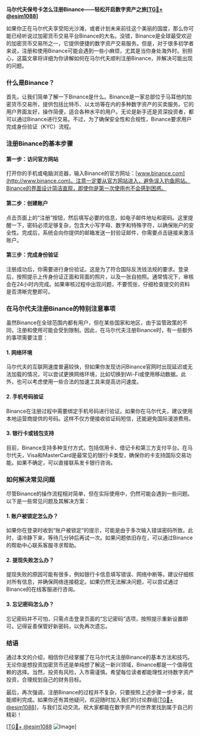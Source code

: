 **马尔代夫保号卡怎么注册Binance——轻松开启数字资产之旅[[TG💪+ @esim1088](https://t.me/s/esim1088)]**

如果你正在马尔代夫享受阳光沙滩，或者计划未来前往这个美丽的国度，那么你可能已经听说过加密货币交易平台Binance的大名。没错，Binance是全球最受欢迎的加密货币交易所之一，它提供便捷的数字资产交易服务。但是，对于很多初学者来说，注册和使用Binance可能会遇到一些小麻烦，尤其是当你身处海外时。别担心，这篇文章将详细为你讲解如何在马尔代夫顺利注册Binance，并解决可能出现的问题。

### 什么是Binance？

首先，让我们简单了解一下Binance是什么。Binance是一家总部位于马耳他的加密货币交易所，提供包括比特币、以太坊等在内的多种数字资产的买卖服务。它的用户界面友好，操作简便，适合各种水平的用户。无论是新手还是资深投资者，都可以通过Binance进行交易。不过，为了确保安全性和合规性，Binance要求用户完成身份验证（KYC）流程。

### 注册Binance的基本步骤

#### 第一步：访问官方网站

打开你的手机或电脑浏览器，输入Binance的官方网址：[www.binance.com](http://www.binance.com)。注意一定要从官方网站进入，避免误入钓鱼网站。Binance的界面设计简洁直观，即使你是第一次使用也不会感到困惑。

#### 第二步：创建账户

点击页面上的“注册”按钮，然后填写必要的信息，如电子邮件地址和密码。这里提醒一下，密码必须足够复杂，包含大小写字母、数字和特殊字符，以确保账户的安全性。完成后，系统会向你提供的邮箱发送一封验证邮件，你需要点击链接来激活账户。

#### 第三步：完成身份验证

注册成功后，你需要进行身份验证。这是为了符合国际反洗钱法规的要求。登录后，按照提示上传身份证正面和背面的照片，以及一张自拍照。通常情况下，审核会在24小时内完成。如果审核过程中出现问题，不要慌张，仔细检查提交的资料是否清晰完整即可。

### 在马尔代夫注册Binance的特别注意事项

虽然Binance在全球范围内都有用户，但在某些国家和地区，由于监管政策的不同，注册和使用可能会受到限制。因此，在马尔代夫注册Binance时，有一些额外的事项需要注意：

#### 1. 网络环境

马尔代夫的互联网速度普遍较快，但如果你发现访问Binance官网时出现延迟或无法加载的情况，可以尝试更换网络环境，比如切换到Wi-Fi或使用移动数据。此外，也可以考虑使用一些合法的加速工具来提高访问速度。

#### 2. 手机号码验证

Binance在注册过程中需要绑定手机号码进行验证。如果你在马尔代夫，建议使用本地运营商提供的号码。这样不仅方便接收验证码短信，还能避免国际漫游费用。

#### 3. 银行卡或钱包支持

目前，Binance支持多种支付方式，包括信用卡、借记卡和第三方支付平台。在马尔代夫，Visa和MasterCard是最常见的银行卡类型，确保你的卡支持国际交易功能。如果不确定，可以直接联系发卡银行咨询。

### 如何解决常见问题

尽管Binance的操作流程相对简单，但在实际使用中，仍然可能会遇到一些问题。以下是一些常见问题及其解决方案：

#### 1. 账户被锁定怎么办？

如果你在登录时收到“账户被锁定”的提示，可能是由于多次输入错误密码所致。此时，请冷静下来，等待几分钟后再试一次。如果问题依旧存在，可以通过Binance的帮助中心联系客服寻求帮助。

#### 2. 提现失败怎么办？

提现失败的原因可能有很多，例如银行卡信息填写错误、网络中断等。建议仔细核对所有信息，并确保网络连接稳定。如果仍然无法解决问题，可以尝试通过Binance的在线客服进行咨询。

#### 3. 忘记密码怎么办？

忘记密码并不可怕，只需点击登录页面的“忘记密码”选项，按照提示重新设置即可。记得妥善保管好新密码，以免再次遗忘。

### 结语

通过本文的介绍，相信你已经掌握了在马尔代夫注册Binance的基本方法和技巧。无论你是想投资加密货币还是单纯想了解这一新兴领域，Binance都是一个值得信赖的选择。当然，投资有风险，入市需谨慎。希望每位读者都能理性对待数字资产投资，合理规划自己的财务目标。

最后，再次强调，注册Binance的过程并不复杂，只要按照上述步骤一步步来，就能顺利完成。如果你还有其他疑问，欢迎随时加入我们的讨论群组[[TG💪+ @esim1088](https://t.me/s/esim1088)]，与我们互动交流。祝大家都能在数字资产的世界里找到属于自己的精彩！

[[TG💪+ @esim1088](https://t.me/s/esim1088) ![Image](https://i.postimg.cc/4NQfJmqS/Snipaste-2025-05-13-00-14-12.png)]